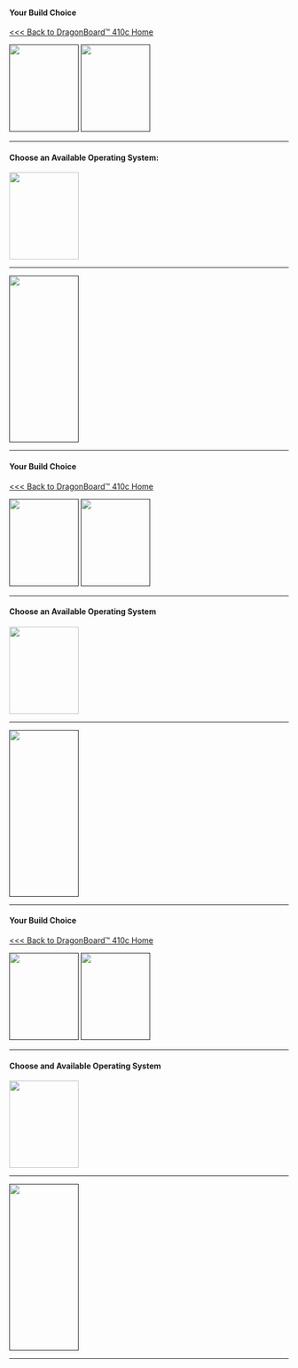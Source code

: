 #### Your Build Choice
[<<< Back to DragonBoard™ 410c Home](https://github.com/96boards/documentation/wiki/DragonBoard™-410c-Home)

[<img src="http://i.imgur.com/jl4GG0d.png" data-canonical-src="http://i.imgur.com/jl4GG0d.png" width="125" height="157" />]()
[<img src="http://i.imgur.com/yRQKDI6.png" data-canonical-src="http://i.imgur.com/yRQKDI6.png" width="125" height="157" />]()

***
#### Choose an Available Operating System:

[<img src="http://i.imgur.com/OQGR5yY.png" data-canonical-src="http://i.imgur.com/OQGR5yY.png" width="125" height="157" />](https://github.com/sdrobertw/test-wiki-/wiki/DragonBoard™-410c-Reference-Platform-Debian)

***

[<img src="http://i.imgur.com/znkTVHx.png" data-canonical-src="http://i.imgur.com/znkTVHx.png" width="125" height="300" />]()

***
#### Your Build Choice
[<<< Back to DragonBoard™ 410c Home](https://github.com/96boards/documentation/wiki/DragonBoard™-410c-Home)

[<img src="http://i.imgur.com/7rrS2JR.png" data-canonical-src="http://i.imgur.com/7rrS2JR.png" width="125" height="157" />]()
[<img src="http://i.imgur.com/yRQKDI6.png" data-canonical-src="http://i.imgur.com/yRQKDI6.png" width="125" height="157" />]()

***
#### Choose an Available Operating System

[<img src="http://i.imgur.com/OQGR5yY.png" data-canonical-src="http://i.imgur.com/OQGR5yY.png" width="125" height="157" />](https://github.com/sdrobertw/test-wiki-/wiki/DragonBoard™-410c-Linaro-Debian)

***

[<img src="http://i.imgur.com/znkTVHx.png" data-canonical-src="http://i.imgur.com/znkTVHx.png" width="125" height="300" />]()

***
#### Your Build Choice
[<<< Back to DragonBoard™ 410c Home](https://github.com/96boards/documentation/wiki/DragonBoard™-410c-Home)

[<img src="http://i.imgur.com/dnsIEuC.png" data-canonical-src="http://i.imgur.com/dnsIEuC.png" width="125" height="157" />]()
[<img src="http://i.imgur.com/yRQKDI6.png" data-canonical-src="http://i.imgur.com/yRQKDI6.png" width="125" height="157" />]()


***
#### Choose and Available Operating System

[<img src="http://i.imgur.com/7wy1996.png" data-canoncal-src="http://i.imgur.com/7wy1996.png" width="125" height="157" />](https://github.com/sdrobertw/test-wiki-/wiki/Dragonboard™-410c-Qualcomm-Android)


***

[<img src="http://i.imgur.com/znkTVHx.png" data-canonical-src="http://i.imgur.com/znkTVHx.png" width="125" height="300" />]()

***